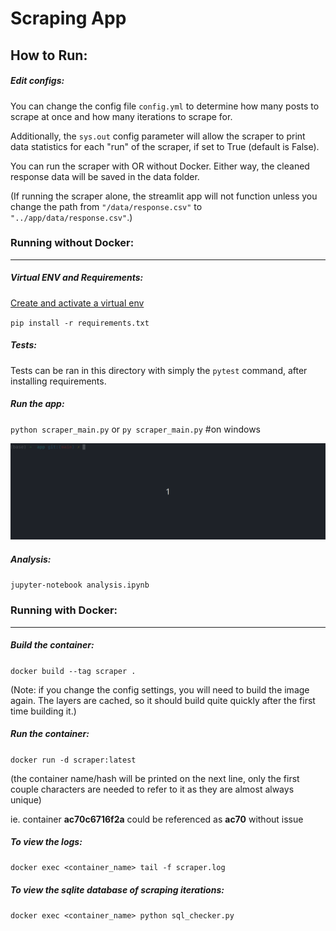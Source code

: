 # Scraping App


## How to Run:

##### Edit configs:
You can change the config file `config.yml` to determine how many posts to scrape at once and how many iterations to scrape for.

Additionally, the `sys.out` config parameter will allow the scraper to print data statistics for each "run" of the scraper, if set to True (default is False).

You can run the scraper with OR without Docker. Either way, the cleaned response data will be saved in the data folder.

(If running the scraper alone, the streamlit app will not function unless you change the path from `"/data/response.csv"` to `"../app/data/response.csv"`.)

### Running without Docker:
---

##### Virtual ENV and Requirements:
[Create and activate a virtual env](https://docs.python.org/3/tutorial/venv.html)

`pip install -r requirements.txt`

##### Tests:

Tests can be ran in this directory with simply the `pytest` command, after installing requirements.

##### Run the app:

`python scraper_main.py`
or
`py scraper_main.py`  #on windows

![](images/scraper.gif)

##### Analysis:

`jupyter-notebook analysis.ipynb`

### Running with Docker:
---
##### Build the container:

`docker build --tag scraper .`

(Note: if you change the config settings, you will need to build the image again. The layers are cached, so it should build quite quickly after the first time building it.)

##### Run the container:

`docker run -d scraper:latest`

(the container name/hash will be printed on the next line, only the first couple characters are needed to refer to it as they are almost always unique)

ie. container **ac70c6716f2a** could be referenced as **ac70** without issue

##### To view the logs:

`docker exec <container_name> tail -f scraper.log`

##### To view the sqlite database of scraping iterations:

`docker exec <container_name> python sql_checker.py`